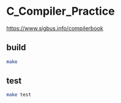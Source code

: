 # C_Compiler_Practice

https://www.sigbus.info/compilerbook

## build

```bash
make
```

## test

```bash
make test
```

